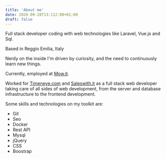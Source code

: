 ```yaml
---
title: 'About me'
date: 2020-09-28T13:112:00+01:00
draft: false
---
```


Full stack developer coding with web technologies like  Laravel, Vue.js and Sql. 

Based in Reggio Emilia, Italy 

Nerdy on the inside I'm driven by curiosity, and the need to continuously learn new things.

Currently, employed at [Mow.it](https://mow.it).

Worked for [Timeneye.com](https://Timeneye.com) 
and [Saleswith.it](https://saleswith.it) as a full stack web
 developer taking care of all sides of web development, from the server 
 and database infrastructure to the frontend development. 
 
 Some skills and technologies on my toolkit are: 
 - Git
 - Seo
 - Docker
 - Rest API
 - Mysql
 - jQuery
 - CSS
 - Boostrap
